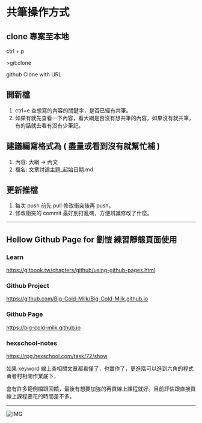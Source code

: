 # 共筆操作方式

## clone 專案至本地

ctrl + p

&gt;git:clone

github Clone with URL

## 開新檔

1. ctrl+e 查想寫的內容的關鍵字，是否已經有共筆。
2. 如果有就先查看一下內容，看大綱是否沒有想共筆的內容，如果沒有就共筆，有的話就去看有沒有少筆記。

## 建議編寫格式為 ( 盡量或看到沒有就幫忙補 )

1. 內容: 大綱 -> 內文
2. 檔名: 文章討論主題_起始日期.md

## 更新推檔

1. 每次 push 前先 pull 修改衝突後再 push。
2. 修改衝突的 commit 最好別打亂碼，方便辨識修改了什麼。

---

## Hellow Github Page for 劉愷 練習靜態頁面使用

### Learn

<https://gitbook.tw/chapters/github/using-github-pages.html>

### Github Project

<https://github.com/Big-Cold-Milk/Big-Cold-Milk.github.io>

### Github Page

<https://big-cold-milk.github.io>

### hexschool-notes

<https://rpg.hexschool.com/task/72/show>

如果 keyword 線上查相關文章都看懂了，也實作了，更進階可以進到六角的程式勇者村相關作業底下，

會有許多範例檔跟回饋，最後有想要加強的再買線上課程就好。目前評估跟直接買線上課程要花的時間差不多。

---

![IMG](https://github.com/Big-Cold-Milk/Big-Cold-Milk.github.io/blob/master/main.png?raw=true)